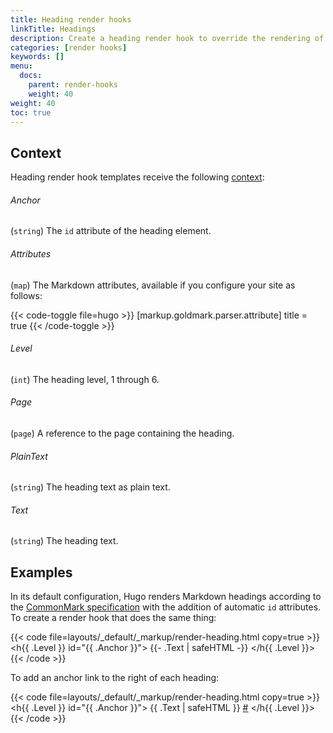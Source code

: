 ```yaml
---
title: Heading render hooks
linkTitle: Headings
description: Create a heading render hook to override the rendering of Markdown headings to HTML.
categories: [render hooks]
keywords: []
menu:
  docs:
    parent: render-hooks
    weight: 40
weight: 40
toc: true
---
```


## Context

Heading render hook templates receive the following [context]:

[context]: /getting-started/glossary/#context

###### Anchor

(`string`) The `id` attribute of the heading element.

###### Attributes

(`map`) The Markdown attributes, available if you configure your site as follows:

{{< code-toggle file=hugo >}}
[markup.goldmark.parser.attribute]
title = true
{{< /code-toggle >}}

###### Level

(`int`) The heading level, 1 through 6.

###### Page

(`page`) A reference to the page containing the heading.

###### PlainText

(`string`) The heading text as plain text.

###### Text

(`string`) The heading text.

## Examples

In its default configuration, Hugo renders Markdown headings according to the [CommonMark specification] with the addition of automatic `id` attributes. To create a render hook that does the same thing:

[CommonMark specification]: https://spec.commonmark.org/current/

{{< code file=layouts/_default/_markup/render-heading.html copy=true >}}
<h{{ .Level }} id="{{ .Anchor }}">
  {{- .Text | safeHTML -}}
</h{{ .Level }}>
{{< /code >}}

To add an anchor link to the right of each heading:

{{< code file=layouts/_default/_markup/render-heading.html copy=true >}}
<h{{ .Level }} id="{{ .Anchor }}">
  {{ .Text | safeHTML }}
  <a href="#{{ .Anchor }}">#</a>
</h{{ .Level }}>
{{< /code >}}
